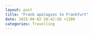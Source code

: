 ```yaml
---
layout: post
title: "Frank apologies to Frankfurt"
date: 2025-06-02 20:42:58 +1200
categories: Travelling
---
```

